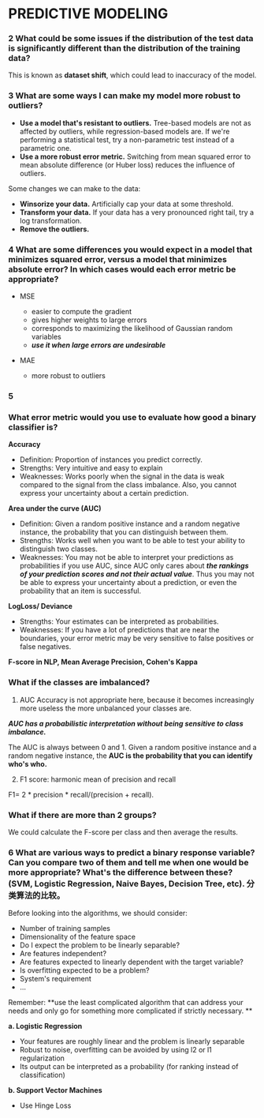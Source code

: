 # PREDICTIVE MODELING
### 2 What could be some issues if the distribution of the test data is significantly different than the distribution of the training data?
This is known as **dataset shift**, which could lead to inaccuracy of the model.

### 3 What are some ways I can make my model more robust to outliers?
- **Use a model that's resistant to outliers.** Tree-based models are not as affected by outliers, while regression-based models are. If we're performing a statistical test, try a non-parametric test instead of a parametric one.
- **Use a more robust error metric.** Switching from mean squared error to mean absolute difference (or Huber loss) reduces the influence of outliers.

Some changes we can make to the data:

- **Winsorize your data.** Artificially cap your data at some threshold.
- **Transform your data.** If your data has a very pronounced right tail, try a log transformation.
- **Remove the outliers.**

### 4 What are some differences you would expect in a model that minimizes squared error, versus a model that minimizes absolute error? In which cases would each error metric be appropriate?

- MSE
  - easier to compute the gradient
  - gives higher weights to large errors
  - corresponds to maximizing the likelihood of Gaussian random variables
  - ***use it when large errors are undesirable***

- MAE
  - more robust to outliers
  
### 5 
### What error metric would you use to evaluate how good a binary classifier is?
**Accuracy**
- Definition: Proportion of instances you predict correctly.
- Strengths: Very intuitive and easy to explain
- Weaknesses: Works poorly when the signal in the data is weak compared to the signal from the class imbalance. Also, you cannot express your uncertainty about a certain prediction.

**Area under the curve (AUC)**
- Definition: Given a random positive instance and a random negative instance, the probability that you can distinguish between them.
- Strengths: Works well when you want to be able to test your ability to distinguish two classes.
- Weaknesses: You may not be able to interpret your predictions as probabilities if you use AUC, since AUC only cares about ***the rankings of your prediction scores and not their actual value***. Thus you may not be able to express your uncertainty about a prediction, or even the probability that an item is successful.

**LogLoss/ Deviance**
- Strengths: Your estimates can be interpreted as probabilities.
- Weaknesses: If you have a lot of predictions that are near the boundaries, your error metric may be very sensitive to false positives or false negatives.

**F-score in NLP, Mean Average Precision, Cohen's Kappa**

### What if the classes are imbalanced?
1. AUC
Accuracy is not appropriate here, because it becomes increasingly more useless the more unbalanced your classes are.

***AUC has a probabilistic interpretation without being sensitive to class imbalance.***

The AUC is always between 0 and 1. Given a random positive instance and a random negative instance, the **AUC is the probability that you can identify who's who.**

2. F1 score: harmonic mean of precision and recall

F1= 2 * precision * recall/(precision + recall).

### What if there are more than 2 groups?
We could calculate the F-score per class and then average the results.

### 6 What are various ways to predict a binary response variable? Can you compare two of them and tell me when one would be more appropriate? What's the difference between these? (SVM, Logistic Regression, Naive Bayes, Decision Tree, etc). 分类算法的比较。

Before looking into the algorithms, we should consider:
- Number of training samples
- Dimensionality of the feature space
- Do I expect the problem to be linearly separable?
- Are features independent?
- Are features expected to linearly dependent with the target variable?
- Is overfitting expected to be a problem?
- System's requirement
- ...

Remember: **use the least complicated algorithm that can address your needs and only go for something more complicated if strictly necessary. **

**a. Logistic Regression**
- Your features are roughly linear and the problem is linearly separable
- Robust to noise, overfitting can be avoided by using l2 or l1 regularization
- Its output can be interpreted as a probability (for ranking instead of classification)

**b. Support Vector Machines**
- Use Hinge Loss
